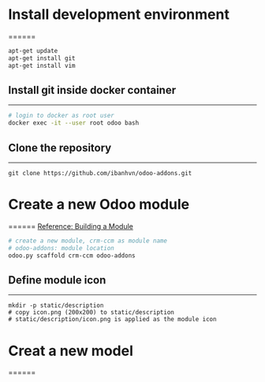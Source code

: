 # Install development environment
======
```sh
apt-get update
apt-get install git
apt-get install vim
```
## Install git inside docker container
------
```sh
# login to docker as root user
docker exec -it --user root odoo bash
```
## Clone the repository
------
```
git clone https://github.com/ibanhvn/odoo-addons.git
```
# Create a new Odoo module
======
[Reference: Building a Module](https://www.odoo.com/documentation/9.0/howtos/backend.html)
```sh
# create a new module, crm-ccm as module name
# odoo-addons: module location
odoo.py scaffold crm-ccm odoo-addons
```
## Define module icon
------
```
mkdir -p static/description
# copy icon.png (200x200) to static/description
# static/description/icon.png is applied as the module icon
```
# Creat a new model
======


